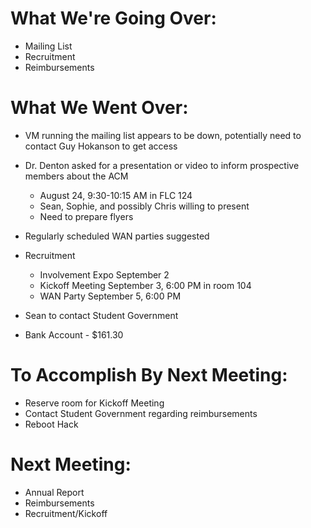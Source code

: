 # What We're Going Over:
- Mailing List
- Recruitment
- Reimbursements

# What We Went Over:

- VM running the mailing list appears to be down, potentially need to contact Guy Hokanson to get access

- Dr. Denton asked for a presentation or video to inform prospective members about the ACM
	- August 24, 9:30-10:15 AM in FLC 124
	- Sean, Sophie, and possibly Chris willing to present
	- Need to prepare flyers

- Regularly scheduled WAN parties suggested

- Recruitment
	- Involvement Expo September 2
	- Kickoff Meeting September 3, 6:00 PM in room 104 
	- WAN Party September 5, 6:00 PM

- Sean to contact Student Government

- Bank Account - $161.30

# To Accomplish By Next Meeting:  
- Reserve room for Kickoff Meeting
- Contact Student Government regarding reimbursements
- Reboot Hack

# Next Meeting:
- Annual Report
- Reimbursements
- Recruitment/Kickoff
